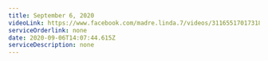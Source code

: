 ```yaml
---
title: September 6, 2020
videoLink: https://www.facebook.com/madre.linda.7/videos/3116551701731896
serviceOrderlink: none
date: 2020-09-06T14:07:44.615Z
serviceDescription: none
---
```

